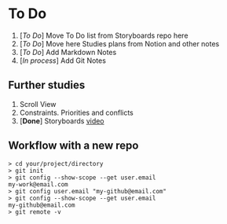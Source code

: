 # To Do

1. [*To Do*] Move To Do list from Storyboards repo here
2. [*To Do*] Move here Studies plans from Notion and other notes
3. [*To Do*] Add Markdown Notes
4. [*In process*] Add Git Notes

## Further studies

1. Scroll View
2. Constraints. Priorities and conflicts
3. [**Done**] Storyboards [video](https://www.youtube.com/watch?v=EYx3Hxs88zE&ab_channel=%D0%92%D0%BE%D0%B9%D1%82%D0%B8%D0%B2IT)


## Workflow with a new repo

```
> cd your/project/directory
> git init
> git config --show-scope --get user.email
my-work@email.com
> git config user.email "my-github@email.com"
> git config --show-scope --get user.email
my-github@email.com
> git remote -v
```
